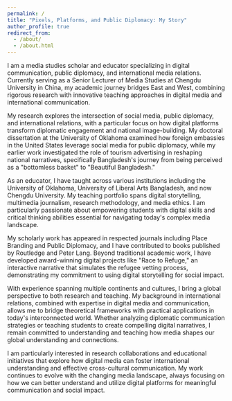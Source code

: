 ```yaml
---
permalink: /
title: "Pixels, Platforms, and Public Diplomacy: My Story"
author_profile: true
redirect_from: 
  - /about/
  - /about.html
---
```


I am a media studies scholar and educator specializing in digital communication, public diplomacy, and international media relations. Currently serving as a Senior Lecturer of Media Studies at Chengdu University in China, my academic journey bridges East and West, combining rigorous research with innovative teaching approaches in digital media and international communication.

My research explores the intersection of social media, public diplomacy, and international relations, with a particular focus on how digital platforms transform diplomatic engagement and national image-building. My doctoral dissertation at the University of Oklahoma examined how foreign embassies in the United States leverage social media for public diplomacy, while my earlier work investigated the role of tourism advertising in reshaping national narratives, specifically Bangladesh's journey from being perceived as a "bottomless basket" to "Beautiful Bangladesh."

As an educator, I have taught across various institutions including the University of Oklahoma, University of Liberal Arts Bangladesh, and now Chengdu University. My teaching portfolio spans digital storytelling, multimedia journalism, research methodology, and media ethics. I am particularly passionate about empowering students with digital skills and critical thinking abilities essential for navigating today's complex media landscape.

My scholarly work has appeared in respected journals including Place Branding and Public Diplomacy, and I have contributed to books published by Routledge and Peter Lang. Beyond traditional academic work, I have developed award-winning digital projects like "Race to Refuge," an interactive narrative that simulates the refugee vetting process, demonstrating my commitment to using digital storytelling for social impact.

With experience spanning multiple continents and cultures, I bring a global perspective to both research and teaching. My background in international relations, combined with expertise in digital media and communication, allows me to bridge theoretical frameworks with practical applications in today's interconnected world. Whether analyzing diplomatic communication strategies or teaching students to create compelling digital narratives, I remain committed to understanding and teaching how media shapes our global understanding and connections.

I am particularly interested in research collaborations and educational initiatives that explore how digital media can foster international understanding and effective cross-cultural communication. My work continues to evolve with the changing media landscape, always focusing on how we can better understand and utilize digital platforms for meaningful communication and social impact.
